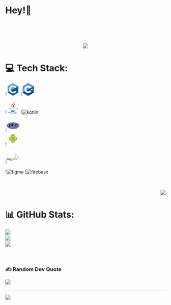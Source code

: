  # Hey!👋<br><br><br>
 
 
 <p align="center">
 <img src="https://readme-typing-svg.demolab.com/?lines=Android%20app%20developer;Always%20learning%20new%20things&font=Fira%20Code&center=true&width=440&height=45&color=5398FE&vCenter=true&pause=1000&size=22" />
</p>


 # 💻 Tech Stack:
!<img src="https://raw.githubusercontent.com/devicons/devicon/master/icons/c/c-original.svg" alt="c" width="40" height="40"/>
!<img src="https://raw.githubusercontent.com/devicons/devicon/master/icons/cplusplus/cplusplus-original.svg" alt="cplusplus" width="40" height="40"/>  

!<img src="https://raw.githubusercontent.com/devicons/devicon/master/icons/java/java-original.svg" alt="java" width="40" height="40"/>
!<img src="https://www.vectorlogo.zone/logos/kotlinlang/kotlinlang-icon.svg" alt="kotlin" width="40" height="40"/> 

!<img src="https://raw.githubusercontent.com/devicons/devicon/master/icons/php/php-original.svg" alt="php" width="40" height="40"/>  
!<img src="https://raw.githubusercontent.com/devicons/devicon/master/icons/android/android-original-wordmark.svg" alt="android" width="40" height="40"/> 

!<img src="https://raw.githubusercontent.com/devicons/devicon/master/icons/mysql/mysql-original-wordmark.svg" alt="mysql" width="40" height="40"/>  

!<img src="https://www.vectorlogo.zone/logos/figma/figma-icon.svg" alt="figma" width="40" height="40"/> 
!<img src="https://www.vectorlogo.zone/logos/firebase/firebase-icon.svg" alt="firebase" width="40" height="40"/><br><br><br>

 
<p align="Right">
 <img src="https://media.giphy.com/media/v1.Y2lkPTc5MGI3NjExeGwxbms4YjE0NGpnMHNkazBmMnQ0eTVwNmh1dWd2cGZqOHF3cG4waSZlcD12MV9pbnRlcm5hbF9naWZfYnlfaWQmY3Q9Zw/qgQUggAC3Pfv687qPC/giphy.gif"/>
</p>


# 📊 GitHub Stats:
![](https://github-readme-stats.vercel.app/api?username=Darshan26B&theme=dark&hide_border=false&include_all_commits=false&count_private=false)<br/>
![](https://github-readme-streak-stats.herokuapp.com/?user=Darshan26B&theme=dark&hide_border=false)<br/>
![](https://github-readme-stats.vercel.app/api/top-langs/?username=Darshan26B&theme=dark&hide_border=false&include_all_commits=false&count_private=false&layout=compact)<br><br><br>


### ✍️ Random Dev Quote
![](https://quotes-github-readme.vercel.app/api?type=horizontal&theme=radical)

---
[![](https://visitcount.itsvg.in/api?id=Darshan26B&icon=0&color=1)](https://visitcount.itsvg.in)

 
